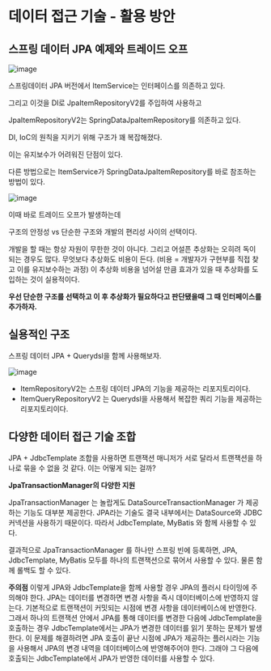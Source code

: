 # 데이터 접근 기술 - 활용 방안

## 스프링 데이터 JPA 예제와 트레이드 오프

![image](https://user-images.githubusercontent.com/106286686/211251008-e1423a46-fd0c-4416-9c87-555fd9006a41.png)

스프링데이터 JPA 버전에서 ItemService는 인터페이스를 의존하고 있다.

그리고 이것을 DI로 JpaItemRepositoryV2를 주입하여 사용하고

JpaItemRepositoryV2는 SpringDataJpaItemRepository를 의존하고 있다.

DI, IoC의 원칙을 지키기 위해 구조가 꽤 복잡해졌다.

이는 유지보수가 어려워진 단점이 있다.

다른 방법으로는 ItemService가 SpringDataJpaItemRepository를 바로 참조하는 방법이 있다.

![image](https://user-images.githubusercontent.com/106286686/211251033-5c48d623-1e1b-4c00-a387-a69d6d8048aa.png)

이때 바로 트레이드 오프가 발생하는데

구조의 안정성 vs 단순한 구조와 개발의 편리성 사이의 선택이다.

개발을 할 때는 항상 자원이 무한한 것이 아니다. 그리고 어설픈 추상화는 오히려 독이 되는 경우도 많다. 무엇보다 추상화도 비용이 든다. (비용 = 개발자가 구현부를 직접 찾고 이를 유지보수하는 과정) 이 추상화 비용을 넘어설 만큼 효과가 있을 때 추상화를 도입하는 것이 실용적이다.

**우선 단순한 구조를 선택하고 이 후 추상화가 필요하다고 판단됐을때 그 때 인터페이스를 추가하자.**

## 실용적인 구조

스프링 데이터 JPA + Querydsl을 함께 사용해보자.

![image](https://user-images.githubusercontent.com/106286686/211251056-ab0aa66b-acb0-42d9-ba76-62c3fd7e8197.png)

- ItemRepositoryV2는 스프링 데이터 JPA의 기능을 제공하는 리포지토리이다.
- ItemQueryRepositoryV2 는 Querydsl을 사용해서 복잡한 쿼리 기능을 제공하는 리포지토리이다.

## 다양한 데이터 접근 기술 조합

JPA + JdbcTemplate 조합을 사용하면 트랜잭션 매니저가 서로 달라서 트랜잭션을 하나로 묶을 수 없을 것 같다. 이는 어떻게 되는 걸까?

**JpaTransactionManager의 다양한 지원**

JpaTransactionManager 는 놀랍게도 DataSourceTransactionManager 가 제공하는 기능도 대부분
제공한다. JPA라는 기술도 결국 내부에서는 DataSource와 JDBC 커넥션을 사용하기 때문이다. 따라서
JdbcTemplate, MyBatis 와 함께 사용할 수 있다.

결과적으로 JpaTransactionManager 를 하나만 스프링 빈에 등록하면, JPA, JdbcTemplate, MyBatis
모두를 하나의 트랜잭션으로 묶어서 사용할 수 있다. 물론 함께 롤백도 할 수 있다.

**주의점**
이렇게 JPA와 JdbcTemplate을 함께 사용할 경우 JPA의 플러시 타이밍에 주의해야 한다. JPA는 데이터를 변경하면 변경 사항을 즉시 데이터베이스에 반영하지 않는다. 기본적으로 트랜잭션이 커밋되는 시점에 변경 사항을 데이터베이스에 반영한다. 그래서 하나의 트랜잭션 안에서 JPA를 통해 데이터를
변경한 다음에 JdbcTemplate을 호출하는 경우 JdbcTemplate에서는 JPA가 변경한 데이터를 읽기 못하는 문제가 발생한다.
이 문제를 해결하려면 JPA 호출이 끝난 시점에 JPA가 제공하는 플러시라는 기능을 사용해서 JPA의 변경 내역을 데이터베이스에 반영해주어야 한다. 그래야 그 다음에 호출되는 JdbcTemplate에서 JPA가 반영한 데이터를 사용할 수 있다.
